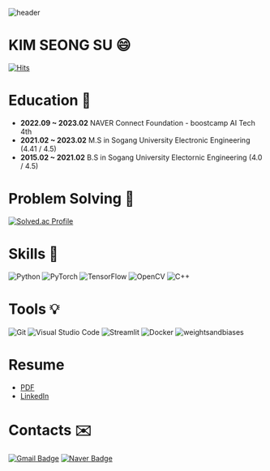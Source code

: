 ![header](https://capsule-render.vercel.app/api?type=waving&color=auto&height=300&section=header&text=SeongSu's%20Github&fontSize=60)

# KIM SEONG SU :smile:
[![Hits](https://hits.seeyoufarm.com/api/count/incr/badge.svg?url=https%3A%2F%2Fgithub.com%2FSeongSuKim95&count_bg=%2379C83D&title_bg=%23555555&icon=&icon_color=%23E7E7E7&title=hits&edge_flat=false)](https://hits.seeyoufarm.com)

<!-- ![SeongSuKim95 's GitHub stats](https://github-readme-stats.vercel.app/api?username=SeongSuKim95&show_icons=true&theme=radical) -->
# Education :book:
- **2022.09 ~ 2023.02** NAVER Connect Foundation - boostcamp AI Tech 4th
- **2021.02 ~ 2023.02** M.S in Sogang University Electronic Engineering (4.41 / 4.5)
- **2015.02 ~ 2021.02** B.S in Sogang University Electornic Engineering (4.0 / 4.5)

# Problem Solving :thinking:
[![Solved.ac Profile](http://mazassumnida.wtf/api/generate_badge?boj=panda0728)](https://solved.ac/panda0728)
<!-- ![panda0728](http://mazandi.herokuapp.com/api?handle=panda0728&theme=dark) -->

# Skills :star2:
![Python](https://img.shields.io/badge/Python-3776AB.svg?&style=for-the-badge&logo=Python&logoColor=white)
![PyTorch](https://img.shields.io/badge/PyTorch-EE4C2C.svg?&style=for-the-badge&logo=PyTorch&logoColor=white)
![TensorFlow](https://img.shields.io/badge/TensorFlow-FF6F00.svg?&style=for-the-badge&logo=TensorFlow&logoColor=white)
![OpenCV](https://img.shields.io/badge/OpenCV-5C3EE8.svg?&style=for-the-badge&logo=OpenCV&logoColor=white)
![C++](https://img.shields.io/badge/C++-00599C.svg?&style=for-the-badge&logo=C++&logoColor=white)

# Tools :bulb:

![Git](https://img.shields.io/badge/Git-F05032.svg?&style=for-the-badge&logo=Git&logoColor=white)
![Visual Studio Code](https://img.shields.io/badge/Visual%20Studio%20Code-007ACC.svg?&style=for-the-badge&logo=Visual%20Studio%20Code&logoColor=white)
![Streamlit](https://img.shields.io/badge/Streamlit-FF4B4B.svg?&style=for-the-badge&logo=Streamlit&logoColor=white)
![Docker](https://img.shields.io/badge/Docker-2496ED.svg?&style=for-the-badge&logo=Docker&logoColor=white)
![weightsandbiases](https://img.shields.io/badge/weightsandbiases-FFBE00.svg?&style=for-the-badge&logo=weightsandbiases&logoColor=white)

# Resume
- [PDF](./Resume/%EA%B9%80%EC%84%B1%EC%88%98%20%ED%95%9C%EA%B8%80%20%EC%9D%B4%EB%A0%A5%EC%84%9C%20rev4.pdf)
- [LinkedIn](https://www.linkedin.com/in/%EC%84%B1%EC%88%98-%EA%B9%80-56b3ba266/)

# Contacts :envelope:

[![Gmail Badge](https://img.shields.io/badge/Gmail-d14836?style=flat-square&logo=Gmail&logoColor=white&link=mailto:ifpanda0728@gmail.com)](mailto:ifpanda0728@gmail.com)
[![Naver Badge](https://img.shields.io/badge/Naver-03C75A?style=flat-square&logo=Naver&logoColor=white&link=mailto:pand_a@naver.com)](mailto:pand_a@naver.com)
